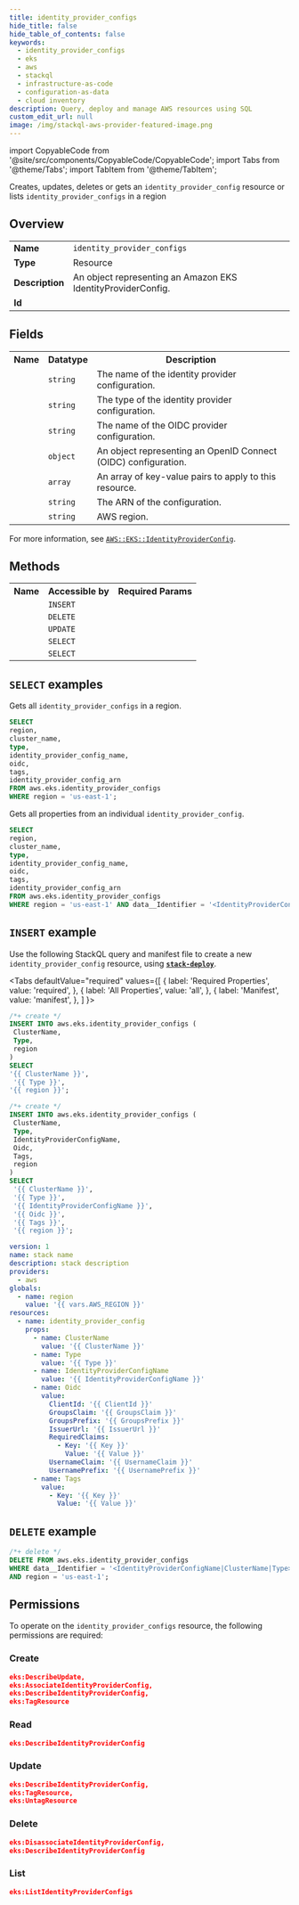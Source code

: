 ```yaml
---
title: identity_provider_configs
hide_title: false
hide_table_of_contents: false
keywords:
  - identity_provider_configs
  - eks
  - aws
  - stackql
  - infrastructure-as-code
  - configuration-as-data
  - cloud inventory
description: Query, deploy and manage AWS resources using SQL
custom_edit_url: null
image: /img/stackql-aws-provider-featured-image.png
---
```


import CopyableCode from '@site/src/components/CopyableCode/CopyableCode';
import Tabs from '@theme/Tabs';
import TabItem from '@theme/TabItem';

Creates, updates, deletes or gets an <code>identity_provider_config</code> resource or lists <code>identity_provider_configs</code> in a region

## Overview
<table>
<tbody>
<tr><td><b>Name</b></td><td><code>identity_provider_configs</code></td></tr>
<tr><td><b>Type</b></td><td>Resource</td></tr>
<tr><td><b>Description</b></td><td>An object representing an Amazon EKS IdentityProviderConfig.</td></tr>
<tr><td><b>Id</b></td><td><CopyableCode code="aws.eks.identity_provider_configs" /></td></tr>
</tbody>
</table>

## Fields
<table>
<tbody>
<tr><th>Name</th><th>Datatype</th><th>Description</th></tr><tr><td><CopyableCode code="cluster_name" /></td><td><code>string</code></td><td>The name of the identity provider configuration.</td></tr>
<tr><td><CopyableCode code="type" /></td><td><code>string</code></td><td>The type of the identity provider configuration.</td></tr>
<tr><td><CopyableCode code="identity_provider_config_name" /></td><td><code>string</code></td><td>The name of the OIDC provider configuration.</td></tr>
<tr><td><CopyableCode code="oidc" /></td><td><code>object</code></td><td>An object representing an OpenID Connect (OIDC) configuration.</td></tr>
<tr><td><CopyableCode code="tags" /></td><td><code>array</code></td><td>An array of key-value pairs to apply to this resource.</td></tr>
<tr><td><CopyableCode code="identity_provider_config_arn" /></td><td><code>string</code></td><td>The ARN of the configuration.</td></tr>
<tr><td><CopyableCode code="region" /></td><td><code>string</code></td><td>AWS region.</td></tr>
</tbody>
</table>

For more information, see <a href="https://docs.aws.amazon.com/AWSCloudFormation/latest/UserGuide/aws-resource-eks-identityproviderconfig.html"><code>AWS::EKS::IdentityProviderConfig</code></a>.

## Methods

<table>
<tbody>
  <tr>
    <th>Name</th>
    <th>Accessible by</th>
    <th>Required Params</th>
  </tr>
  <tr>
    <td><CopyableCode code="create_resource" /></td>
    <td><code>INSERT</code></td>
    <td><CopyableCode code="Type, ClusterName, region" /></td>
  </tr>
  <tr>
    <td><CopyableCode code="delete_resource" /></td>
    <td><code>DELETE</code></td>
    <td><CopyableCode code="data__Identifier, region" /></td>
  </tr>
  <tr>
    <td><CopyableCode code="update_resource" /></td>
    <td><code>UPDATE</code></td>
    <td><CopyableCode code="data__Identifier, data__PatchDocument, region" /></td>
  </tr>
  <tr>
    <td><CopyableCode code="list_resources" /></td>
    <td><code>SELECT</code></td>
    <td><CopyableCode code="region" /></td>
  </tr>
  <tr>
    <td><CopyableCode code="get_resource" /></td>
    <td><code>SELECT</code></td>
    <td><CopyableCode code="data__Identifier, region" /></td>
  </tr>
</tbody>
</table>

## `SELECT` examples
Gets all <code>identity_provider_configs</code> in a region.
```sql
SELECT
region,
cluster_name,
type,
identity_provider_config_name,
oidc,
tags,
identity_provider_config_arn
FROM aws.eks.identity_provider_configs
WHERE region = 'us-east-1';
```
Gets all properties from an individual <code>identity_provider_config</code>.
```sql
SELECT
region,
cluster_name,
type,
identity_provider_config_name,
oidc,
tags,
identity_provider_config_arn
FROM aws.eks.identity_provider_configs
WHERE region = 'us-east-1' AND data__Identifier = '<IdentityProviderConfigName>|<ClusterName>|<Type>';
```

## `INSERT` example

Use the following StackQL query and manifest file to create a new <code>identity_provider_config</code> resource, using [__`stack-deploy`__](https://pypi.org/project/stack-deploy/).

<Tabs
    defaultValue="required"
    values={[
      { label: 'Required Properties', value: 'required', },
      { label: 'All Properties', value: 'all', },
      { label: 'Manifest', value: 'manifest', },
    ]
}>
<TabItem value="required">

```sql
/*+ create */
INSERT INTO aws.eks.identity_provider_configs (
 ClusterName,
 Type,
 region
)
SELECT 
'{{ ClusterName }}',
 '{{ Type }}',
'{{ region }}';
```
</TabItem>
<TabItem value="all">

```sql
/*+ create */
INSERT INTO aws.eks.identity_provider_configs (
 ClusterName,
 Type,
 IdentityProviderConfigName,
 Oidc,
 Tags,
 region
)
SELECT 
 '{{ ClusterName }}',
 '{{ Type }}',
 '{{ IdentityProviderConfigName }}',
 '{{ Oidc }}',
 '{{ Tags }}',
 '{{ region }}';
```
</TabItem>
<TabItem value="manifest">

```yaml
version: 1
name: stack name
description: stack description
providers:
  - aws
globals:
  - name: region
    value: '{{ vars.AWS_REGION }}'
resources:
  - name: identity_provider_config
    props:
      - name: ClusterName
        value: '{{ ClusterName }}'
      - name: Type
        value: '{{ Type }}'
      - name: IdentityProviderConfigName
        value: '{{ IdentityProviderConfigName }}'
      - name: Oidc
        value:
          ClientId: '{{ ClientId }}'
          GroupsClaim: '{{ GroupsClaim }}'
          GroupsPrefix: '{{ GroupsPrefix }}'
          IssuerUrl: '{{ IssuerUrl }}'
          RequiredClaims:
            - Key: '{{ Key }}'
              Value: '{{ Value }}'
          UsernameClaim: '{{ UsernameClaim }}'
          UsernamePrefix: '{{ UsernamePrefix }}'
      - name: Tags
        value:
          - Key: '{{ Key }}'
            Value: '{{ Value }}'

```
</TabItem>
</Tabs>

## `DELETE` example

```sql
/*+ delete */
DELETE FROM aws.eks.identity_provider_configs
WHERE data__Identifier = '<IdentityProviderConfigName|ClusterName|Type>'
AND region = 'us-east-1';
```

## Permissions

To operate on the <code>identity_provider_configs</code> resource, the following permissions are required:

### Create
```json
eks:DescribeUpdate,
eks:AssociateIdentityProviderConfig,
eks:DescribeIdentityProviderConfig,
eks:TagResource
```

### Read
```json
eks:DescribeIdentityProviderConfig
```

### Update
```json
eks:DescribeIdentityProviderConfig,
eks:TagResource,
eks:UntagResource
```

### Delete
```json
eks:DisassociateIdentityProviderConfig,
eks:DescribeIdentityProviderConfig
```

### List
```json
eks:ListIdentityProviderConfigs
```
